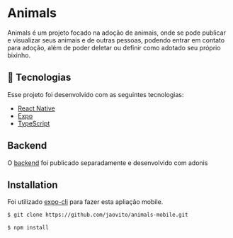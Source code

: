 # Animals
Animals é um projeto focado na adoção de animais, onde se pode publicar e visualizar seus animais e de outras pessoas, podendo entrar em contato para adoção, além de poder deletar ou definir como adotado seu próprio bixinho.

## 🚀 Tecnologias

Esse projeto foi desenvolvido com as seguintes tecnologias:

- [React Native](https://facebook.github.io/react-native/)
- [Expo](https://expo.io/)
- [TypeScript](https://www.typescriptlang.org/)

## Backend
O [backend](https://github.com/jaovito/animals-backend) foi publicado separadamente e desenvolvido com adonis

## Installation
Foi utilizado [expo-cli](https://docs.expo.io) para fazer esta apliação mobile.

```bash
$ git clone https://github.com/jaovito/animals-mobile.git
```

```bash
$ npm install 
```
